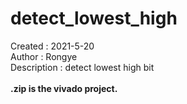 # detect_lowest_high <br />
Created : 2021-5-20<br />
Author : Rongye<br />
Description : detect lowest high bit<br />
<br />
**.zip is the vivado project.**
